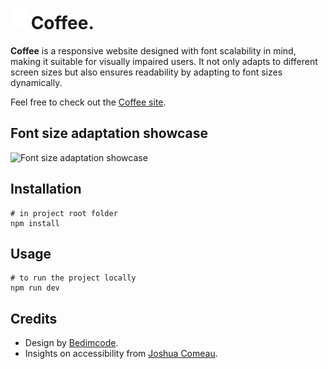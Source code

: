 # ![Coffee logo](public/assets/images/logo.png) Coffee.

**Coffee** is a responsive website designed with font scalability in mind, making it suitable for visually impaired users. It not only adapts to different screen sizes but also ensures readability by adapting to font sizes dynamically.

Feel free to check out the [Coffee site](https://beamish-peony-52c6b9.netlify.app/).

## Font size adaptation showcase
![Font size adaptation showcase](https://github.com/iamdenis1234/coffee-website/assets/39136616/e5d75959-e5ea-43d9-a1e1-22e34e9c9aa2)

## Installation
```shell
# in project root folder
npm install
```

## Usage
```shell
# to run the project locally
npm run dev
```

## Credits
* Design by [Bedimcode](https://www.youtube.com/watch?v=kObf5-dJMpw).
* Insights on accessibility from [Joshua Comeau](https://www.joshwcomeau.com/css/surprising-truth-about-pixels-and-accessibility/).